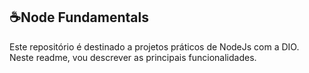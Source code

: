 ☕Node Fundamentals
-----------------------------------------------------------

Este repositório é destinado a projetos práticos de NodeJs com a DIO.<br>
Neste readme, vou descrever as principais funcionalidades.
